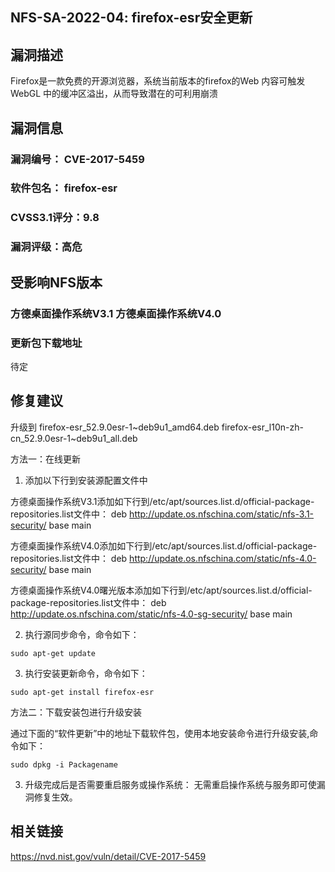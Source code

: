 ## NFS-SA-2022-04: firefox-esr安全更新

## 漏洞描述

Firefox是一款免费的开源浏览器，系统当前版本的firefox的Web 内容可触发 WebGL 中的缓冲区溢出，从而导致潜在的可利用崩溃

## 漏洞信息

###    漏洞编号： CVE-2017-5459

###    软件包名： firefox-esr

###    CVSS3.1评分：9.8

###    漏洞评级：高危

## 受影响NFS版本

###    方德桌面操作系统V3.1   方德桌面操作系统V4.0

### 更新包下载地址

待定

## 修复建议

升级到 firefox-esr_52.9.0esr-1~deb9u1_amd64.deb  firefox-esr_l10n-zh-cn_52.9.0esr-1~deb9u1_all.deb

方法一：在线更新

1. 添加以下行到安装源配置文件中

方德桌面操作系统V3.1添加如下行到/etc/apt/sources.list.d/official-package-repositories.list文件中：
deb http://update.os.nfschina.com/static/nfs-3.1-security/ base main

方德桌面操作系统V4.0添加如下行到/etc/apt/sources.list.d/official-package-repositories.list文件中：
deb http://update.os.nfschina.com/static/nfs-4.0-security/ base main

方德桌面操作系统V4.0曙光版本添加如下行到/etc/apt/sources.list.d/official-package-repositories.list文件中：
deb http://update.os.nfschina.com/static/nfs-4.0-sg-security/ base main

2. 执行源同步命令，命令如下：

```
sudo apt-get update
```

3. 执行安装更新命令，命令如下：

```
sudo apt-get install firefox-esr
```

方法二：下载安装包进行升级安装

通过下面的“软件更新”中的地址下载软件包，使用本地安装命令进行升级安装,命令如下：

```
sudo dpkg -i Packagename
```

3. 升级完成后是否需要重启服务或操作系统：
   无需重启操作系统与服务即可使漏洞修复生效。

## 相关链接

https://nvd.nist.gov/vuln/detail/CVE-2017-5459
